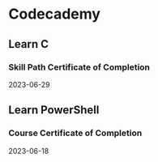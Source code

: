 # Codecademy

## Learn C
### Skill Path Certificate of Completion
2023-06-29

## Learn PowerShell
### Course Certificate of Completion
2023-06-18
